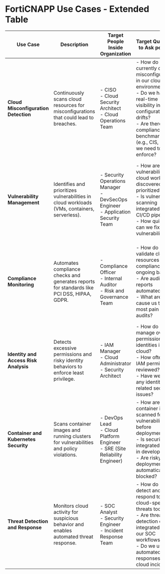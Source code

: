 # FortiCNAPP Use Cases - Extended Table

| **Use Case** | **Description** | **Target People Inside Organization** | **Target Questions to Ask per Role** | **Potential Objections per Role** | **Key Answers to Objections** |
|--------------|------------------|--------------------------------------|-------------------------------------|----------------------------------|-------------------------------|
| **Cloud Misconfiguration Detection** | Continuously scans cloud resources for misconfigurations that could lead to breaches. | - CISO <br> - Cloud Security Architect <br> - Cloud Operations Team | - How do we currently detect misconfigurations in our cloud environments?<br>- Do we have real-time visibility into configuration drifts?<br>- Are there compliance benchmarks (e.g., CIS, PCI) we need to enforce? | - We already have cloud-native tools (like AWS Config, Azure Policy).<br>- Adding another tool could increase noise. | - FortiCNAPP aggregates findings across clouds, adds risk prioritization, and reduces alert fatigue.<br>- It complements cloud-native tools by offering unified, cross-cloud visibility and deeper analytics. |
| **Vulnerability Management** | Identifies and prioritizes vulnerabilities in cloud workloads (VMs, containers, serverless). | - Security Operations Manager <br> - DevSecOps Engineer <br> - Application Security Team | - How are vulnerabilities in cloud workloads discovered and prioritized?<br>- Is vulnerability scanning integrated into CI/CD pipelines?<br>- How quickly can we fix critical vulnerabilities? | - Vulnerability scanning slows down CI/CD pipelines.<br>- We already use other scanners (e.g., Tenable, Qualys). | - FortiCNAPP can integrate seamlessly into CI/CD to scan early without delaying pipelines.<br>- It offers cloud-specific risk context that complements traditional scanners. |
| **Compliance Monitoring** | Automates compliance checks and generates reports for standards like PCI DSS, HIPAA, GDPR. | - Compliance Officer <br> - Internal Auditor <br> - Risk and Governance Team | - How do we validate cloud resources for compliance on an ongoing basis?<br>- Are audit reports automated?<br>- What areas cause us the most pain during audits? | - Compliance monitoring is already handled manually.<br>- Regulatory audits happen only once a year; why automate? | - Continuous compliance reduces risk exposure between audits.<br>- FortiCNAPP automates evidence collection, reducing manual effort and audit preparation time significantly. |
| **Identity and Access Risk Analysis** | Detects excessive permissions and risky identity behaviors to enforce least privilege. | - IAM Manager <br> - Cloud Administrator <br> - Security Architect | - How do we manage over-permissioned identities in the cloud?<br>- How often are IAM permissions reviewed?<br>- Have we had any identity-related security issues? | - It's too complex to manage permissions across multi-cloud.<br>- Changing permissions could break existing applications. | - FortiCNAPP helps visualize permission risks across cloud accounts and identities.<br>- Recommendations are risk-based and can be staged to avoid disruptions. |
| **Container and Kubernetes Security** | Scans container images and running clusters for vulnerabilities and policy violations. | - DevOps Lead <br> - Cloud Platform Engineer <br> - SRE (Site Reliability Engineer) | - How are container images scanned for vulnerabilities before deployment?<br>- Is security integrated early in development?<br>- Are risky deployments automatically blocked? | - Developers resist adding more security checks.<br>- Container scanning adds delay to deployment cycles. | - FortiCNAPP integrates early (shift-left) and minimizes performance impact with lightweight scanning.<br>- Security policies can be enforced without slowing innovation. |
| **Threat Detection and Response** | Monitors cloud activity for suspicious behavior and enables automated threat response. | - SOC Analyst <br> - Security Engineer <br> - Incident Response Team | - How do we detect and respond to cloud-specific threats today?<br>- Are threat detection events integrated with our SOC workflows?<br>- Do we use automated responses for cloud incidents? | - Cloud threats are too different from traditional threats; false positives.<br>- We already have a SIEM for detection. | - FortiCNAPP enriches detection with cloud-native context, reducing false positives.<br>- It integrates easily with SIEM/SOAR platforms to streamline incident response. |
